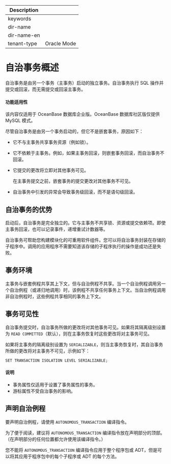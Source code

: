 | Description   |                 |
|---------------|-----------------|
| keywords      |                 |
| dir-name      |                 |
| dir-name-en   |                 |
| tenant-type   | Oracle Mode     |

# 自治事务概述

自治事务是由另一个事务（主事务）启动的独立事务。自治事务执行 SQL 操作并提交或回滚，而无需提交或回滚主事务。

  <main id="notice" >
    <h4>功能适用性</h4>
    <p>该内容仅适用于 OceanBase 数据库企业版。OceanBase 数据库社区版仅提供 MySQL 模式。</p>
  </main>

尽管自治事务是由另一个事务启动的，但它不是嵌套事务，原因如下：

* 它不与主事务共享事务资源（例如锁）。

  

* 它不依赖于主事务。例如，如果主事务回滚，则嵌套事务回滚，而自治事务不回滚。

  

* 它提交的更改将立即对其他事务可见。

  在主事务提交之前，嵌套事务的提交更改对其他事务不可见。
  

* 自治事务中引发的异常会导致事务级回滚，而不是语句级回滚。

  




自治事务的优势 
----------------------------

启动后，自治事务是完全独立的。它与主事务不共享锁、资源或提交依赖项。即使主事务回滚，也可以记录事件，递增重试计数器等。

自治事务可帮助您构建模块化的可重用软件组件。您可以将自治事务封装在存储的子程序中。调用的应用程序不需要知道该存储的子程序执行的操作是成功还是失败。

事务环境 
-------------------------

主事务与嵌套例程共享其上下文，但与自治例程不共享。当一个自治例程调用另一个自治例程（或递归地调用）时，该例程不共享任何事务上下文。当自治例程调用非自治例程时，这些例程共享相同的事务上下文。

事务可见性 
--------------------------

自治事务提交时，自治事务所做的更改将对其他事务可见。如果将其隔离级别设置为 `READ COMMITTED`（默认），则在主事务恢复时这些更改将对主事务可见。

如果将主事务的隔离级别设置为 `SERIALIZABLE`，则当主事务恢复时，其自治事务所做的更改将对主事务不可见，示例如下：

```unknow
SET TRANSACTION ISOLATION LEVEL SERIALIZABLE;
```


  <main id="notice" type='explain'>
    <h4>说明</h4>
    <ul>
    <li>事务属性仅适用于设置了事务属性的事务。</li>
    <li>游标属性不受自治事务的影响。</li>
    </ul>
  </main>

  




声明自治例程 
---------------------------

要声明自治例程，请使用 `AUTONOMOUS_TRANSACTION` 编译指令。

为了便于阅读，建议将 `AUTONOMOUS_TRANSACTION` 编译指令放在声明部分的顶部。（在声明部分的任何位置都允许使用该编译指令。）

您不能将 `AUTONOMOUS_TRANSACTION` 编译指令应用于整个程序包或 ADT，但是可以将其应用于程序包中的每个子程序或 ADT 的每个方法。

